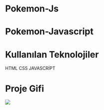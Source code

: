 # Pokemon-Js

<h1>Pokemon-Javascript</h1>

<h1>Kullanılan Teknolojiler</h1>

HTML
CSS
JAVASCRİPT

<h1>Proje Gifi</h1>

<img src="/pokemon.gif">
